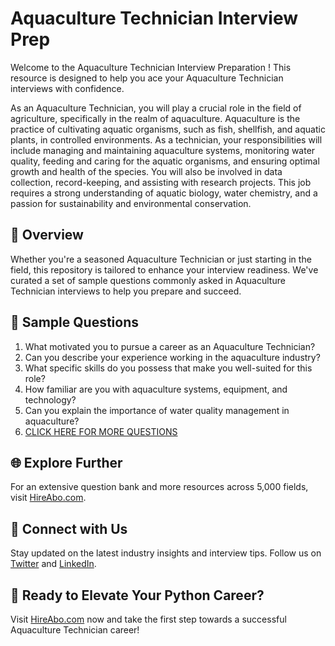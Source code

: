 # Aquaculture Technician Interview Prep

Welcome to the Aquaculture Technician Interview Preparation ! This resource is designed to help you ace your Aquaculture Technician interviews with confidence.

As an Aquaculture Technician, you will play a crucial role in the field of agriculture, specifically in the realm of aquaculture. Aquaculture is the practice of cultivating aquatic organisms, such as fish, shellfish, and aquatic plants, in controlled environments. As a technician, your responsibilities will include managing and maintaining aquaculture systems, monitoring water quality, feeding and caring for the aquatic organisms, and ensuring optimal growth and health of the species. You will also be involved in data collection, record-keeping, and assisting with research projects. This job requires a strong understanding of aquatic biology, water chemistry, and a passion for sustainability and environmental conservation.

## 🚀 Overview

Whether you're a seasoned Aquaculture Technician or just starting in the field, this repository is tailored to enhance your interview readiness. We've curated a set of sample questions commonly asked in Aquaculture Technician interviews to help you prepare and succeed.

## 📝 Sample Questions

1. What motivated you to pursue a career as an Aquaculture Technician?
2. Can you describe your experience working in the aquaculture industry?
3. What specific skills do you possess that make you well-suited for this role?
4. How familiar are you with aquaculture systems, equipment, and technology?
5. Can you explain the importance of water quality management in aquaculture?
6. [CLICK HERE FOR MORE QUESTIONS](https://hireabo.com/job/10_0_37/Aquaculture%20Technician)

## 🌐 Explore Further

For an extensive question bank and more resources across 5,000 fields, visit [HireAbo.com](https://www.hireabo.com).

## 📱 Connect with Us

Stay updated on the latest industry insights and interview tips. Follow us on [Twitter](https://twitter.com/hireabo) and [LinkedIn](https://www.linkedin.com/in/hire-abo-3609972a8/).

## 🚀 Ready to Elevate Your Python Career?

Visit [HireAbo.com](https://www.hireabo.com) now and take the first step towards a successful Aquaculture Technician career!